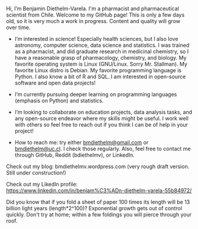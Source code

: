 Hi, I’m Benjamin Diethelm-Varela. I'm a pharmacist and pharmaceutical scientist from Chile. Welcome to my GitHub page! This is only a few days old, so it is very
much a work in progress. Content and quality will grow over time.

- I’m interested in science! Especially health sciences, but I also love astronomy, computer science, data science and statistics.
I was trained as a pharmacist, and did graduate research in medicinal chemistry, so I have a reasonable grasp of pharmacology, chemistry, and biology.
My favorite operating system is Linux (GNU/Linux. Sorry Mr. Stallman). My favorite Linux distro is Debian. My favorite programming language is Python. 
I also know a bit of R and SQL.
I am interested in open-source software and open data projects!

- I’m currently pursuing deeper learning on programming languages (emphasis on Python) and statistics.

- I’m looking to collaborate on education projects, data analysis tasks, and any open-source endeavor where my skills might be useful. I work well
with others so feel free to reach out if you think I can be of help in your project!

- How to reach me: try either bmdiethelm@gmail.com or bmdiethelm@uc.cl. I check those regularly. Also, feel free to contact me through GitHub, Reddit
(bdiethelmv), or LinkedIn.

Check out my blog: bmdiethelmv.wordpress.com (very rough draft version. Still under construction!)

Check out my LikedIn profile: https://www.linkedin.com/in/benjam%C3%ADn-diethelm-varela-55b84972/

Did you know that if you fold a sheet of paper 100 times its length will be 13 billion light years (length*2^100)? Exponential growth gets out of control quickly.
Don't try at home; within a few foldings you will pierce through your roof.

<!---
bdiethelmv/bdiethelmv is a ✨ special ✨ repository because its `README.md` (this file) appears on your GitHub profile.
You can click the Preview link to take a look at your changes.
--->
